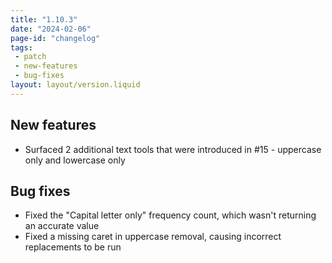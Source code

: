 ```yaml
---
title: "1.10.3"
date: "2024-02-06"
page-id: "changelog"
tags: 
 - patch
 - new-features
 - bug-fixes
layout: layout/version.liquid
---
```

## New features
- Surfaced 2 additional text tools that were introduced in #15 - uppercase only and lowercase only 

## Bug fixes
- Fixed the "Capital letter only" frequency count, which wasn't returning an accurate value
- Fixed a missing caret in uppercase removal, causing incorrect replacements to be run
